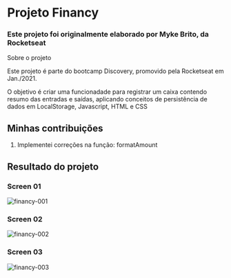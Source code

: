 <h1>Projeto Financy</h1>
<h3>Este projeto foi originalmente elaborado por Myke Brito, da Rocketseat</h3

<h2>Sobre o projeto</h2>
<p>Este projeto é parte do bootcamp Discovery, promovido pela Rocketseat em Jan./2021.</p>
<p>O objetivo é criar uma funcionadade para registrar um caixa contendo resumo das entradas e saídas, aplicando conceitos de persistência de dados em LocalStorage, Javascript, HTML e CSS</p>

<h2>Minhas contribuições</h2>
<ol>
  <li>Implementei correções na função: formatAmount</li>
</ol>

<h2>Resultado do projeto</h2>
<h3>Screen 01</h3>

![financy-001](https://user-images.githubusercontent.com/72364037/106348231-70683180-62a3-11eb-9cb2-acb00354fab7.jpg)

<h3>Screen 02</h3>

![financy-002](https://user-images.githubusercontent.com/72364037/106348232-7100c800-62a3-11eb-9514-195a7f05b04e.jpg)

<h3>Screen 03</h3>

![financy-003](https://user-images.githubusercontent.com/72364037/106348233-71995e80-62a3-11eb-972e-153426f2a8a6.jpg)
